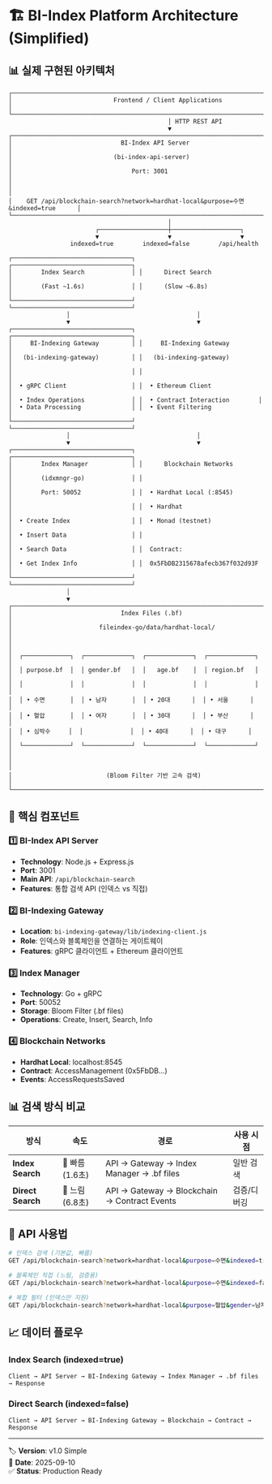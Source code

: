# 🏗️ BI-Index Platform Architecture (Simplified)

## 📊 **실제 구현된 아키텍처**

```
┌─────────────────────────────────────────────────────────────────────────────────────┐
│                            Frontend / Client Applications                           │
└─────────────────────────────────────────────────────────────────────────────────────┘
                                            │ HTTP REST API
                                            ▼
┌─────────────────────────────────────────────────────────────────────────────────────┐
│                              BI-Index API Server                                   │
│                            (bi-index-api-server)                                   │
│                                 Port: 3001                                         │
│                                                                                     │
│    GET /api/blockchain-search?network=hardhat-local&purpose=수면&indexed=true      │
└─────────────────────────────────────────────────────────────────────────────────────┘
                                            │
                        ┌───────────────────┼───────────────────┐
                        ▼                   ▼                   ▼
                 indexed=true        indexed=false        /api/health
                                                              
┌─────────────────────────────────┐ ┌─────────────────────────────────┐ 
│        Index Search             │ │      Direct Search              │
│        (Fast ~1.6s)             │ │      (Slow ~6.8s)               │
└─────────────────────────────────┘ └─────────────────────────────────┘
                │                                   │
                ▼                                   ▼
┌─────────────────────────────────┐ ┌─────────────────────────────────┐
│     BI-Indexing Gateway         │ │     BI-Indexing Gateway         │
│   (bi-indexing-gateway)         │ │   (bi-indexing-gateway)         │
│                                 │ │                                 │
│  • gRPC Client                  │ │  • Ethereum Client              │
│  • Index Operations             │ │  • Contract Interaction        │
│  • Data Processing              │ │  • Event Filtering              │
└─────────────────────────────────┘ └─────────────────────────────────┘
                │                                   │
                ▼                                   ▼
┌─────────────────────────────────┐ ┌─────────────────────────────────┐
│        Index Manager            │ │      Blockchain Networks        │
│        (idxmngr-go)             │ │                                 │
│        Port: 50052              │ │  • Hardhat Local (:8545)        │
│                                 │ │  • Hardhat                      │
│  • Create Index                 │ │  • Monad (testnet)              │
│  • Insert Data                  │ │                                 │
│  • Search Data                  │ │  Contract:                      │
│  • Get Index Info               │ │  0x5FbDB2315678afecb367f032d93F │
└─────────────────────────────────┘ └─────────────────────────────────┘
                │
                ▼
┌─────────────────────────────────────────────────────────────────────────────────────┐
│                              Index Files (.bf)                                     │
│                        fileindex-go/data/hardhat-local/                           │
│                                                                                     │
│  ┌─────────────┐  ┌─────────────┐  ┌─────────────┐  ┌─────────────┐              │
│  │ purpose.bf  │  │ gender.bf   │  │   age.bf    │  │ region.bf   │              │
│  │             │  │             │  │             │  │             │              │
│  │ • 수면       │  │ • 남자       │  │ • 20대      │  │ • 서울      │              │
│  │ • 혈압       │  │ • 여자       │  │ • 30대      │  │ • 부산      │              │
│  │ • 심박수     │  │             │  │ • 40대      │  │ • 대구      │              │
│  └─────────────┘  └─────────────┘  └─────────────┘  └─────────────┘              │
│                                                                                     │
│                          (Bloom Filter 기반 고속 검색)                              │
└─────────────────────────────────────────────────────────────────────────────────────┘
```

## 🔧 **핵심 컴포넌트**

### 1️⃣ **BI-Index API Server**
- **Technology**: Node.js + Express.js
- **Port**: 3001
- **Main API**: `/api/blockchain-search`
- **Features**: 통합 검색 API (인덱스 vs 직접)

### 2️⃣ **BI-Indexing Gateway**  
- **Location**: `bi-indexing-gateway/lib/indexing-client.js`
- **Role**: 인덱스와 블록체인을 연결하는 게이트웨이
- **Features**: gRPC 클라이언트 + Ethereum 클라이언트

### 3️⃣ **Index Manager**
- **Technology**: Go + gRPC
- **Port**: 50052  
- **Storage**: Bloom Filter (.bf files)
- **Operations**: Create, Insert, Search, Info

### 4️⃣ **Blockchain Networks**
- **Hardhat Local**: localhost:8545
- **Contract**: AccessManagement (0x5FbDB...)
- **Events**: AccessRequestsSaved

## 📊 **검색 방식 비교**

| 방식 | 속도 | 경로 | 사용 시점 |
|------|------|------|-----------|
| **Index Search** | 🚀 빠름 (1.6초) | API → Gateway → Index Manager → .bf files | 일반 검색 |
| **Direct Search** | 🐌 느림 (6.8초) | API → Gateway → Blockchain → Contract Events | 검증/디버깅 |

## 🎯 **API 사용법**

```bash
# 인덱스 검색 (기본값, 빠름)
GET /api/blockchain-search?network=hardhat-local&purpose=수면&indexed=true

# 블록체인 직접 (느림, 검증용)
GET /api/blockchain-search?network=hardhat-local&purpose=수면&indexed=false

# 복합 필터 (인덱스만 지원)
GET /api/blockchain-search?network=hardhat-local&purpose=혈압&gender=남자&indexed=true
```

## 📈 **데이터 플로우**

### **Index Search (indexed=true)**
```
Client → API Server → BI-Indexing Gateway → Index Manager → .bf files → Response
```

### **Direct Search (indexed=false)**  
```
Client → API Server → BI-Indexing Gateway → Blockchain → Contract → Response
```

---

🏷️ **Version**: v1.0 Simple  
📅 **Date**: 2025-09-10  
✅ **Status**: Production Ready
